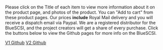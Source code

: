 Please click on the Title of each item to view more information about it on the product page, and photos of the product. You can "Add to cart" from these product pages. Our prices <b>include</b> Royal Mail delivery and you will receive a dispatch email via Paypal. We are a registered distributor for the BlueSCSI, and the project creators will get a share of every purchase. Click the buttons below to view the Github pages for more info on the BlueSCSI.

<p class="lead text-center">
    <a href="https://github.com/erichelgeson/BlueSCSI" target="_blank" class="btn btn-lg btn-primary">V1 Github</a>&nbsp;<a href="https://github.com/BlueSCSI" target="_blank" class="btn btn-lg btn-primary">V2 Github</a>
</p>